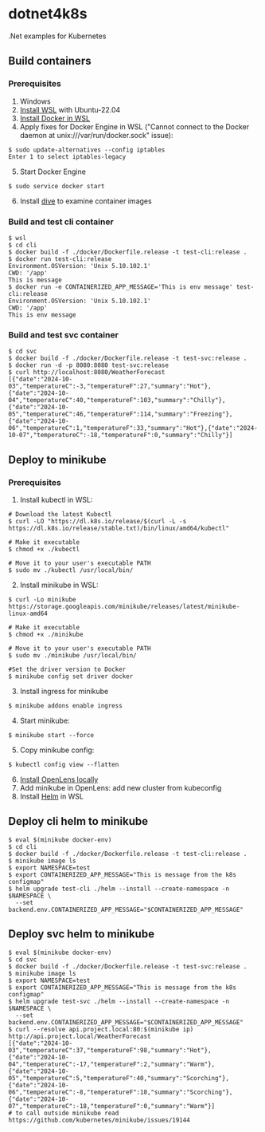 # dotnet4k8s
.Net examples for Kubernetes

## Build containers

### Prerequisites
1. Windows
2. [Install WSL](https://learn.microsoft.com/en-us/windows/wsl/install) with Ubuntu-22.04
3. [Install Docker in WSL](https://docs.docker.com/engine/install/ubuntu/)
4. Apply fixes for Docker Engine in WSL ("Cannot connect to the Docker daemon at unix:///var/run/docker.sock" issue):
```
$ sudo update-alternatives --config iptables
Enter 1 to select iptables-legacy
```
5. Start Docker Engine
```
$ sudo service docker start
```
6. Install [dive](https://github.com/wagoodman/dive) to examine container images

### Build and test cli container
```
$ wsl
$ cd cli
$ docker build -f ./docker/Dockerfile.release -t test-cli:release .
$ docker run test-cli:release
Environment.OSVersion: 'Unix 5.10.102.1'
CWD: '/app'
This is message
$ docker run -e CONTAINERIZED_APP_MESSAGE='This is env message' test-cli:release
Environment.OSVersion: 'Unix 5.10.102.1'
CWD: '/app'
This is env message
```

### Build and test svc container
```
$ cd svc
$ docker build -f ./docker/Dockerfile.release -t test-svc:release .
$ docker run -d -p 8080:8080 test-svc:release
$ curl http://localhost:8080/WeatherForecast
[{"date":"2024-10-03","temperatureC":-3,"temperatureF":27,"summary":"Hot"},{"date":"2024-10-04","temperatureC":40,"temperatureF":103,"summary":"Chilly"},{"date":"2024-10-05","temperatureC":46,"temperatureF":114,"summary":"Freezing"},{"date":"2024-10-06","temperatureC":1,"temperatureF":33,"summary":"Hot"},{"date":"2024-10-07","temperatureC":-18,"temperatureF":0,"summary":"Chilly"}]
```

## Deploy to minikube

### Prerequisites
1. Install kubectl in WSL:
```
# Download the latest Kubectl
$ curl -LO "https://dl.k8s.io/release/$(curl -L -s https://dl.k8s.io/release/stable.txt)/bin/linux/amd64/kubectl"

# Make it executable
$ chmod +x ./kubectl

# Move it to your user's executable PATH
$ sudo mv ./kubectl /usr/local/bin/
```

2. Install minikube in WSL:
```
$ curl -Lo minikube https://storage.googleapis.com/minikube/releases/latest/minikube-linux-amd64

# Make it executable
$ chmod +x ./minikube

# Move it to your user's executable PATH
$ sudo mv ./minikube /usr/local/bin/

#Set the driver version to Docker
$ minikube config set driver docker
```
3. Install ingress for minikube
```
$ minikube addons enable ingress
```

4. Start minikube:
```
$ minikube start --force
```

5. Copy minikube config:
```
$ kubectl config view --flatten
```
6. [Install OpenLens locally](https://github.com/MuhammedKalkan/OpenLens)
7. Add minikube in OpenLens: add new cluster from kubeconfig
8. Install [Helm](https://helm.sh/docs/intro/install/) in WSL


## Deploy cli helm to minikube
```
$ eval $(minikube docker-env)
$ cd cli
$ docker build -f ./docker/Dockerfile.release -t test-cli:release .
$ minikube image ls
$ export NAMESPACE=test
$ export CONTAINERIZED_APP_MESSAGE="This is message from the k8s configmap"
$ helm upgrade test-cli ./helm --install --create-namespace -n $NAMESPACE \
  --set backend.env.CONTAINERIZED_APP_MESSAGE="$CONTAINERIZED_APP_MESSAGE"
```

## Deploy svc helm to minikube
```
$ eval $(minikube docker-env)
$ cd svc
$ docker build -f ./docker/Dockerfile.release -t test-svc:release .
$ minikube image ls
$ export NAMESPACE=test
$ export CONTAINERIZED_APP_MESSAGE="This is message from the k8s configmap"
$ helm upgrade test-svc ./helm --install --create-namespace -n $NAMESPACE \
  --set backend.env.CONTAINERIZED_APP_MESSAGE="$CONTAINERIZED_APP_MESSAGE"
$ curl --resolve api.project.local:80:$(minikube ip) http://api.project.local/WeatherForecast
[{"date":"2024-10-03","temperatureC":37,"temperatureF":98,"summary":"Hot"},{"date":"2024-10-04","temperatureC":-17,"temperatureF":2,"summary":"Warm"},{"date":"2024-10-05","temperatureC":5,"temperatureF":40,"summary":"Scorching"},{"date":"2024-10-06","temperatureC":-8,"temperatureF":18,"summary":"Scorching"},{"date":"2024-10-07","temperatureC":-18,"temperatureF":0,"summary":"Warm"}]
# to call outside minikube read https://github.com/kubernetes/minikube/issues/19144
```
